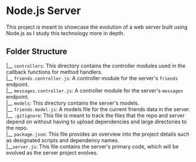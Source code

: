 # Node.js Server

This project is meant to showcase the evolution of a web server built using Node.js as I study this technology more in depth.

## Folder Structure

|__ `controllers`: This directory contains the controller modules used in the callback functions for method handlers.<br>
    |__ `friends.controller.js`: A controller module for the server's `friends` endpoint.<br>
    |__ `messages.controller.js`: A controller module for the server's `messages` endpoint.<br>
|__ `models`: This directory contains the server's models.<br>
    |__ `friends.model.js`: A models file for the current friends data in the server.<br>
|__ `.gitignore`: This file is meant to track the files that the repo and server depend on without having to upload dependencies and large directories to the repo.<br>
|__ `package.json`: This file provides an overview into the project details such as designated scripts and dependency names.<br>
|__`server.js`: This file contains the server's primary code, which will be evolved as the server project evolves.
